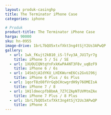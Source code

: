 ```yaml
---
layout: produk-casinghp
title: The Terminator iPhone Case
categories: iphone

# Produk
product-title: The Terminator iPhone Case
harga: 90000
sku: hn-0955
image-drive: 1brL7bQO5xtxfXkt3ng4tSjY2Us3APwQP
gallery:
  - url: 1wk_fKujt2kB10_iS-lfvy3A_JU1Tyr7g
    title: iPhone 5 / 5s / SE
  - url: 1XUOUIQNtqYnFxkKwPA4NT3F8v_uqBzF9
    title: iPhone 6 / 6s
  - url: 14Sm3jAIdYKU_LHIKWurmE6Cs2GvUJ96j
    title: iPhone 6 Plus / 6s Plus
  - url: 1qorT8zO8fVrGqbCHcwgrdH9y76OMEIsA
    title: iPhone 7 / 8
  - url: 1H1ldmecpfbBbmA_7Z7CZApNTUVMtmZAx
    title: iPhone 7 Plus / 8 Plus
  - url: 1brL7bQO5xtxfXkt3ng4tSjY2Us3APwQP
    title: iPhone X
---
```

